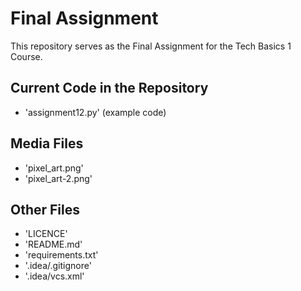# Final Assignment
This repository serves as the Final Assignment for the Tech Basics 1 Course.

## Current Code in the Repository
- 'assignment12.py' (example code)

## Media Files
- 'pixel_art.png'
- 'pixel_art-2.png'

## Other Files
- 'LICENCE'
- 'README.md'
- 'requirements.txt'
- '.idea/.gitignore'
- '.idea/vcs.xml'
